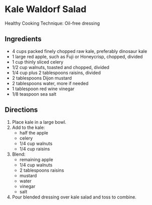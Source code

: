 # Kale Waldorf Salad

Healthy Cooking Technique: Oil-free dressing

## Ingredients
* 4 cups packed finely chopped raw kale, preferably dinosaur kale
* 1 large red apple, such as Fuji or Honeycrisp, chopped, divided
* 1 cup thinly sliced celery
* 1/2 cup walnuts, toasted and chopped, divided
* 1/4 cup plus 2 tablespoons raisins, divided
* 2 tablespoons Dijon mustard
* 2 tablespoons water, more if needed
* 1 tablespoon red wine vinegar
* 1/8 teaspoon sea salt

## Directions 
1. Place kale in a large bowl. 
2. Add to the kale:
    * half the apple
    * celery
    * 1/4 cup walnuts
    * 1/4 cup raisins
3. Blend:
    * remaining apple 
    * 1/4 cup walnuts
    * 2 tablespoons raisins 
    * mustard
    * water
    * vinegar
    * salt
4. Pour blended dressing over kale salad and toss to combine.